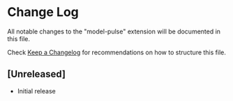 # Change Log

All notable changes to the "model-pulse" extension will be documented in this file.

Check [Keep a Changelog](http.keepachangelog.com/) for recommendations on how to structure this file.

## [Unreleased]

- Initial release
